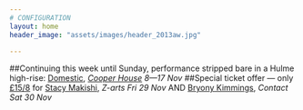 ```yaml
---
# CONFIGURATION
layout: home
header_image: "assets/images/header_2013aw.jpg"

---
```

##Continuing this week until Sunday, performance stripped bare in a Hulme high-rise: [Domestic](/current/2013-domestic), *[Cooper House](http://bit.ly/1anL5UN) 8—17 Nov*
##Special ticket offer — only [£15/8](http://contactmcr.com/whats-on/10252-stacy-makishi-the-falsettos/booking/) for [Stacy Makishi](/current/2013-autumnwinter/makishi), *Z-arts Fri 29 Nov* AND [Bryony Kimmings](http://contactmcr.com/whats-on/6039-bryony-kimmings-credible-likable-superstar-role-model/), *Contact Sat 30 Nov*
